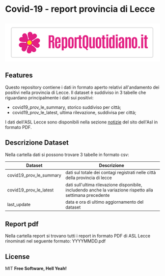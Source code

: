 # Covid-19 - report provincia di Lecce
## 

[![N|Solid](https://raw.githubusercontent.com/alexucgit/covid19/main/logoGitHub.jpg)](http://www.reportquotidiano.it)

## Features
Questo repository contiene i dati in formato aperto relativi all'andamento dei positivi nella provincia di Lecce. Il dataset è suddiviso in 3 tabelle che riguardano principalmente i dati sui positivi:

- covid19_prov_le_summary, storico suddiviso per città;
- covid19_prov_le_latest, ultima rilevazione, suddivisa per città;

I dati dell'ASL Lecce sono disponibili nella sezione [notizie][asl] del sito dell'Asl in formato PDF.


## Descrizione Dataset

Nella cartella dati si possono trovare 3 tabelle in formato csv:

| Dataset | Descrizione |
| ------ | ------ |
| covid19_prov_le_summary | dati sul totale dei contagi registrati nelle città della provincia di lecce |
| covid19_prov_le_latest | dati sull'ultima rilevazione disponibile, includendo anche la variazione rispetto alla settimana precedente |
| last_update | data e ora di ultimo aggiornamento del dataset |

## Report pdf

Nella cartella report si trovano tutti i report in formato PDF di ASL Lecce rinominati nel seguente formato: YYYYMMDD.pdf


## License
MIT
**Free Software, Hell Yeah!**

   [asl]: <https://www.sanita.puglia.it/web/asl-lecce>
  
